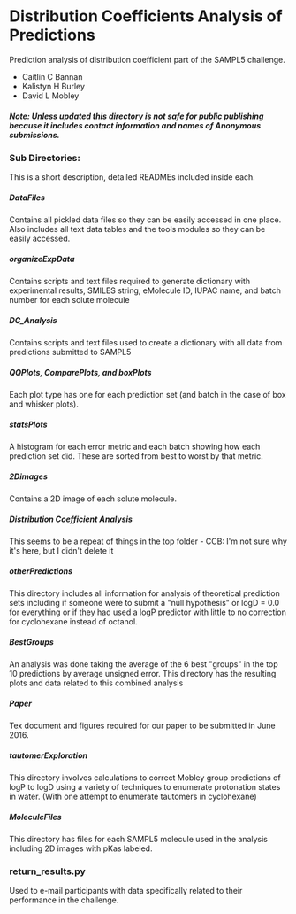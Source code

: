 # Distribution Coefficients Analysis of Predictions

Prediction analysis of distribution coefficient part of the SAMPL5 challenge. 

* Caitlin C Bannan
* Kalistyn H Burley
* David L Mobley

##### Note: Unless updated this directory is not safe for public publishing because it includes contact information and names of Anonymous submissions.

### Sub Directories:
This is a short description, detailed READMEs included inside each.

##### DataFiles
Contains all pickled data files so they can be easily accessed in one place. 
Also includes all text data tables and the tools modules so they can be easily accessed. 

##### organizeExpData
Contains scripts and text files required to generate dictionary with experimental results, SMILES string, eMolecule ID, IUPAC name, and batch number for each solute molecule

##### DC_Analysis 
Contains scripts and text files used to create a dictionary with all data from predictions submitted to SAMPL5

##### QQPlots, ComparePlots, and boxPlots
Each plot type has one for each prediction set (and batch in the case of box and whisker plots). 

##### statsPlots
A histogram for each error metric and each batch showing how each prediction set did. These are sorted from best to worst by that metric. 

##### 2Dimages
Contains a 2D image of each solute molecule. 

##### Distribution Coefficient Analysis
This seems to be a repeat of things in the top folder - CCB: I'm not sure why it's here, but I didn't delete it 

##### otherPredictions
This directory includes all information for analysis of theoretical prediction sets including if someone were to submit a "null hypothesis" or logD = 0.0 for everything or if they had used a logP predictor with little to no correction for cyclohexane instead of octanol. 

##### BestGroups
An analysis was done taking the average of the 6 best "groups" in the top 10 predictions by average unsigned error. This directory has the resulting plots and data related to this combined analysis

##### Paper
Tex document and figures required for our paper to be submitted in June 2016. 

##### tautomerExploration
This directory involves calculations to correct Mobley group predictions of logP to logD using a variety of techniques to enumerate protonation states in water. (With one attempt to enumerate tautomers in cyclohexane)

##### MoleculeFiles
This directory has files for each SAMPL5 molecule used in the analysis including 2D images with pKas labeled.

### return_results.py
Used to e-mail participants with data specifically related to their performance in the challenge. 


